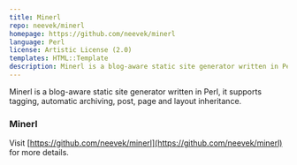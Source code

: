 ```yaml
---
title: Minerl
repo: neevek/minerl
homepage: https://github.com/neevek/minerl
language: Perl
license: Artistic License (2.0)
templates: HTML::Template
description: Minerl is a blog-aware static site generator written in Perl.
---
```


Minerl is a blog-aware static site generator written in Perl, it supports tagging, automatic archiving, post, page and layout inheritance.

### Minerl

Visit [https://github.com/neevek/minerl](https://github.com/neevek/minerl) for more details.
